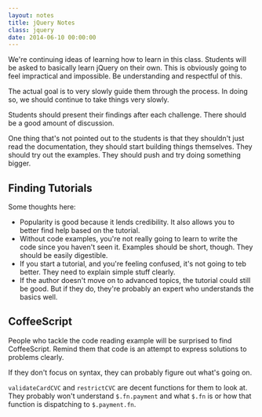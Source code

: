 ```yaml
---
layout: notes
title: jQuery Notes
class: jquery
date: 2014-06-10 00:00:00
---
```


We're continuing ideas of learning how to learn in this class. Students will be
asked to basically learn jQuery on their own. This is obviously going to feel
impractical and impossible. Be understanding and respectful of this.

The actual goal is to very slowly guide them through the process. In doing so,
we should continue to take things very slowly.

Students should present their findings after each challenge. There should be
a good amount of discussion.

One thing that's not pointed out to the students is that they shouldn't just
read the documentation, they should start building things themselves. They
should try out the examples. They should push and try doing something bigger.

## Finding Tutorials

Some thoughts here:

* Popularity is good because it lends credibility. It also allows you to better
  find help based on the tutorial.
* Without code examples, you're not really going to learn to write the code
  since you haven't seen it. Examples should be short, though. They should be
  easily digestible.
* If you start a tutorial, and you're feeling confused, it's not going to teb
  better. They need to explain simple stuff clearly.
* If the author doesn't move on to advanced topics, the tutorial could still be
  good. But if they do, they're probably an expert who understands the basics
  well.


## CoffeeScript

People who tackle the code reading example will be surprised to find
CoffeeScript. Remind them that code is an attempt to express solutions to
problems clearly.

If they don't focus on syntax, they can probably figure out what's going on.

`validateCardCVC` and `restrictCVC` are decent functions for them to look at.
They probably won't understand `$.fn.payment` and what `$.fn` is or how that
function is dispatching to `$.payment.fn`.
